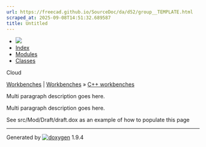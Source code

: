 ```yaml
---
url: https://freecad.github.io/SourceDoc/da/d52/group__TEMPLATE.html
scraped_at: 2025-09-08T14:51:32.689587
title: Untitled
---
```


  * [ ![](https://www.freecad.org/svg/logo-freecad.svg) ](https://freecadweb.org "FreeCAD")
  * [Index](../../index.html "Index")
  * [Modules](../../modules.html "Modules list")
  * [Classes](../../annotated.html "Annotated list")

Cloud

[Workbenches](../../d2/df2/group__WORKBENCHES.html) | [Workbenches](../../d2/df2/group__WORKBENCHES.html) » [C++ workbenches](../../dd/d0c/group__CWORKBENCHES.html)

Multi paragraph description goes here.

Multi paragraph description goes here.

See src/Mod/Draft/draft.dox as an example of how to populate this page

* * *

Generated by
[![doxygen](../../doxygen.svg)](https://www.doxygen.org/index.html) 1.9.4

